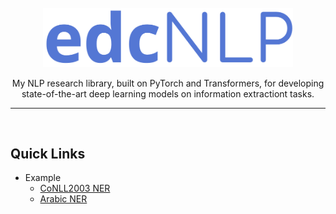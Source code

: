 <div align="center">
    <br>
    <img src="https://github.com/edchengg/MyNLP/blob/master/fig/edcnlp.png" width="400"/>
    <p>
    My NLP research library, built on PyTorch and Transformers, for developing state-of-the-art deep learning models on information extractiont tasks.
    </p>
    <hr/>
</div>
<br/>

## Quick Links
- Example
    - [CoNLL2003 NER](https://github.com/edchengg/MyNLP/tree/master/examples/conll2003ner)
    - [Arabic NER](https://github.com/edchengg/MyNLP/tree/master/examples/arabicNer)